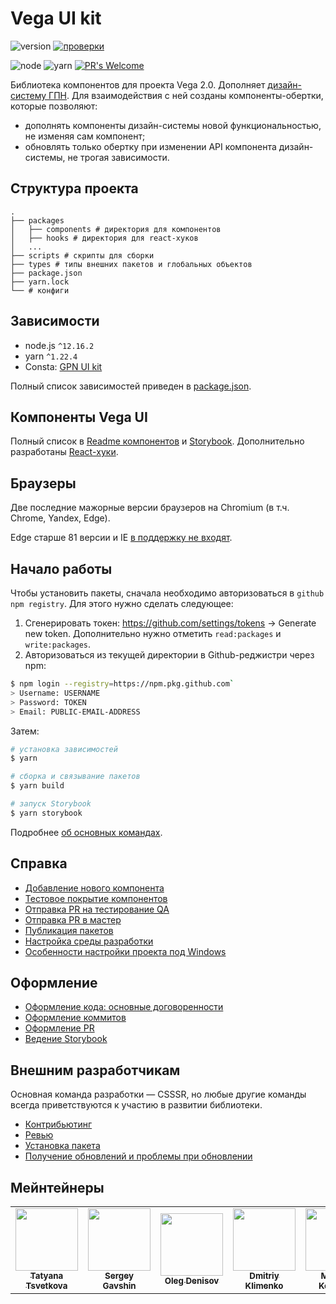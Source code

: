 # Vega UI kit

![version](https://img.shields.io/badge/dynamic/json?label=vega-ui&query=version&url=https%3A%2F%2Fraw.githubusercontent.com%2Fgpn-prototypes%2Fvega-ui%2Fmaster%2Fpackages%2Fcomponents%2Fpackage.json)
[![проверки](https://github.com/gpn-prototypes/vega-ui/workflows/%D0%9F%D1%80%D0%BE%D0%B2%D0%B5%D1%80%D0%BA%D0%B8/badge.svg?branch=master)](https://github.com/gpn-prototypes/vega-ui/actions?query=workflow%3A%D0%9F%D1%80%D0%BE%D0%B2%D0%B5%D1%80%D0%BA%D0%B8)

![node](https://img.shields.io/badge/node-%3E%3D%2012.16.2-brightgreen.svg)
![yarn](https://img.shields.io/badge/yarn-%3E%3D%201.22.4-blue.svg)
[![PR's Welcome](https://img.shields.io/badge/PRs-welcome-brightgreen.svg?style=flat)](docs/contributors.md)

Библиотека компонентов для проекта Vega 2.0.
Дополняет [дизайн-систему ГПН](https://github.com/gpn-prototypes/ui-kit). Для взаимодействия с ней созданы компоненты-обертки, которые позволяют:

-   дополнять компоненты дизайн-системы новой функциональностью, не изменяя сам компонент;
-   обновлять только обертку при изменении API компонента дизайн-системы, не трогая зависимости.

## Структура проекта

    .
    ├── packages
    │   ├── components # директория для компонентов
    │   ├── hooks # директория для react-хуков
    │   ...
    ├── scripts # скрипты для сборки
    ├── types # типы внешних пакетов и глобальных объектов
    ├── package.json
    ├── yarn.lock
    └── # конфиги

## Зависимости

-   node.js `^12.16.2`
-   yarn `^1.22.4`
-   Consta: [GPN UI kit](https://github.com/gpn-prototypes/ui-kit)

Полный список зависимостей приведен в [package.json](package.json).

## Компоненты Vega UI

Полный список в [Readme компонентов](packages/components/README.md) и [Storybook](http://master.vega-ui-storybook.csssr.cloud/). Дополнительно разработаны [React-хуки](packages/hooks/README.md).

## Браузеры

Две последние мажорные версии браузеров на Chromium (в т.ч. Chrome, Yandex, Edge).

Edge старше 81 версии и IE [в поддержку не входят](docs/ie.md).

## Начало работы

Чтобы установить пакеты, сначала необходимо авторизоваться в `github npm registry`. Для этого нужно сделать следующее:

1.  Сгенерировать токен: <a href="https://github.com/settings/tokens">https&#x3A;//github.com/settings/tokens</a> → Generate new token. Дополнительно нужно отметить `read:packages` и `write:packages`.
2.  Авторизоваться из текущей директории в Github-реджистри через npm:

```bash
$ npm login --registry=https://npm.pkg.github.com`
> Username: USERNAME
> Password: TOKEN
> Email: PUBLIC-EMAIL-ADDRESS
```

Затем:

```bash
# установка зависимостей
$ yarn

# сборка и связывание пакетов
$ yarn build

# запуск Storybook
$ yarn storybook
```

Подробнее [об основных командах](docs/getting-started.md).

## Справка

-   [Добавление нового компонента](docs/new-component.md)
-   [Тестовое покрытие компонентов](docs/unit-tests.md)
-   [Отправка PR на тестирование QA](docs/qa-flow.md)
-   [Отправка PR в мастер](docs/pr-merge.md)
-   [Публикация пакетов](docs/publishing.md)
-   [Настройка среды разработки](docs/environment.md)
-   [Особенности настройки проекта под Windows](docs/windows.md)

## Оформление

-   [Оформление кода: основные договоренности](docs/code-style.md)
-   [Оформление коммитов](docs/commits-style.md)
-   [Оформление PR](docs/pr-style.md)
-   [Ведение Storybook](docs/storybook.md)

## Внешним разработчикам

Основная команда разработки — CSSSR, но любые другие команды всегда приветствуются к участию в развитии библиотеки.

-   [Контрибьютинг](docs/contributors.md)
-   [Ревью](docs/review.md)
-   [Установка пакета](docs/package-installation.md)
-   [Получение обновлений и проблемы при обновлении](docs/receiving-updates.md)

## Мейнтейнеры

<table>
    <tr>
        <td align="center">
            <a href="https://github.com/tsvetta"><img src="https://avatars2.githubusercontent.com/u/4266798?s=460&u=69bc2030ad07ce99cc9dbe5786a15db913cea822&v=4" width="100px;" alt=""/><br /><sub><b>Tatyana Tsvetkova</b></sub></a><br />
        </td>
        <td align="center">
            <a href="https://github.com/Inzephirum"><img src="https://avatars2.githubusercontent.com/u/10738842?s=460&u=7eb1de3f5a5a64e42c8acf59325124e325909210&v=4" width="100px;" alt=""/><br /><sub><b>Sergey Gavshin</b></sub></a><br />
        </td>
        <td align="center">
            <a href="https://github.com/c1n1k"><img src="https://avatars2.githubusercontent.com/u/420945?s=460&v=4" width="100px;" alt=""/><br /><sub><b>Oleg Denisov</b></sub></a><br />
        </td>
        <td align="center">
            <a href="https://github.com/hitmanet"><img src="https://avatars2.githubusercontent.com/u/33551076?s=460&v=4" width="100px;" alt=""/><br /><sub><b>Dmitriy Klimenko</b></sub></a><br />
        </td>
        <td align="center">
            <a href="https://github.com/maksim-kononov-csssr"><img src="https://avatars1.githubusercontent.com/u/45596310?s=460&u=b199736cdaf744dd8c385d04c71f1d355490b65e&v=4" width="100px;" alt=""/><br /><sub><b>Maksim Kononov</b></sub></a><br />
        </td>
        <td align="center">
            <a href="https://github.com/fixmylie"><img src="https://avatars1.githubusercontent.com/u/31928264?s=460&u=7df7c159f48460b59ba10261931e1120dca74ae0&v=4" width="100px;" alt=""/><br /><sub><b>Roman Gurinovich</b></sub></a><br />
        </td>
    </tr>
</table>
